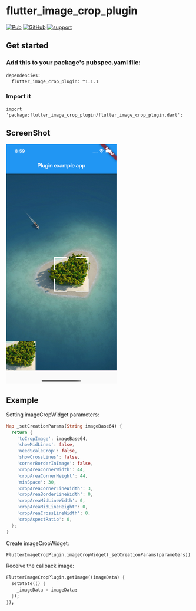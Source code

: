 # flutter_image_crop_plugin

[![Pub](https://img.shields.io/pub/v/flutter_image_crop_plugin)](https://pub.dev/packages/flutter_image_crop_plugin)
[![GitHub](https://img.shields.io/github/license/NingLi-iOSer/flutter_image_crop_plugin)](https://github.com/NingLi-iOSer/flutter_image_crop_plugin)
[![support](https://img.shields.io/badge/platform--flutter-flutter%20%7C%20iOS-orange)](https://github.com/NingLi-iOSer/flutter_image_crop_plugin)

## Get started
### Add this to your package's pubspec.yaml file:
```
dependencies:
  flutter_image_crop_plugin: ^1.1.1
```

### Import it
```
import 'package:flutter_image_crop_plugin/flutter_image_crop_plugin.dart';
```

## ScreenShot
<img src="https://github.com/NingLi-iOSer/flutter_image_crop_plugin/blob/master/preview.png" width="300">

## Example

Setting imageCropWidget parameters:
```dart
Map _setCreationParams(String imageBase64) {
  return {
    'toCropImage': imageBase64,
    'showMidLines': false,
    'needScaleCrop': false,
    'showCrossLines': false,
    'cornerBorderInImage': false,
    'cropAreaCornerWidth': 44,
    'cropAreaCornerHeight': 44,
    'minSpace': 30,
    'cropAreaCornerLineWidth': 3,
    'cropAreaBorderLineWidth': 0,
    'cropAreaMidLineWidth': 0,
    'cropAreaMidLineHeight': 0,
    'cropAreaCrossLineWidth': 0,
    'cropAspectRatio': 0,
  };
}
```

Create imageCropWidget:
```dart
FlutterImageCropPlugin.imageCropWidget(_setCreationParams(parameters))
```

Receive the callback image:
```dart
FlutterImageCropPlugin.getImage((imageData) {
  setState(() {
    _imageData = imageData;
  });
});
```
